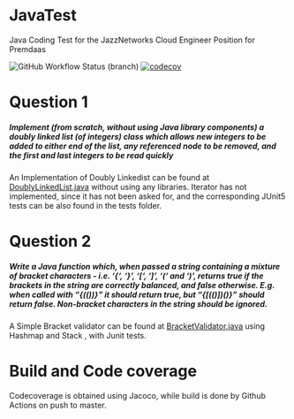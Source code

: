 # JavaTest  
Java Coding Test for the JazzNetworks Cloud Engineer Position for Premdaas



![GitHub Workflow Status (branch)](https://img.shields.io/github/workflow/status/JazzNetCodingTest/JavaTest/Java%20CI%20with%20Maven/master) 
[![codecov](https://codecov.io/gh/JazzNetCodingTest/JavaTest/branch/master/graph/badge.svg)](https://codecov.io/gh/JazzNetCodingTest/JavaTest)


# Question 1
##### Implement (from scratch, without using Java library components) a doubly linked list (of integers) class which allows new integers to be added to either end of the list, any referenced node to be removed, and the first and last integers to be read quickly

An Implementation of Doubly Linkedist can be found at [DoublyLinkedList.java](src/main/java/com/jazz/interview/DoublyLinkedList.java) without using any libraries. Iterator has not implemented, since it has not been asked for, and the corresponding JUnit5 tests can be also found in the tests folder.

# Question 2
##### Write a Java function which, when passed a string containing a mixture of bracket characters -  i.e. ‘{‘, ‘}’, ‘[‘, ‘]’, ‘(‘ and ‘)’, returns true if the brackets in the string are correctly balanced, and false otherwise. E.g. when called with “{[(())]()}” it should return true, but “{[(()])()}” should return false. Non-bracket characters in the string should be ignored.

A Simple Bracket validator can be found at [BracketValidator.java](src/main/java/com/jazz/interview/BracketValidator.java) using Hashmap and Stack , with Junit tests.


# Build and Code coverage
Codecoverage is obtained using Jacoco, while build is done by Github Actions on push to master.